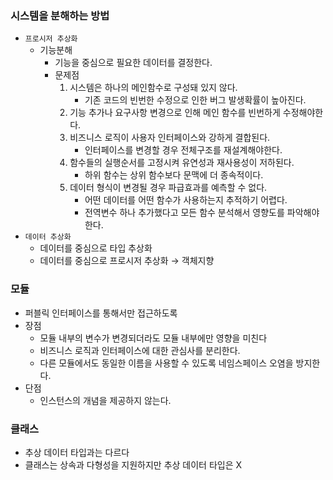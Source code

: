 ### 시스템을 분해하는 방법

- `프로시저 추상화`
    - 기능분해
        - 기능을 중심으로 필요한 데이터를 결정한다.
        - 문제점
            1. 시스템은 하나의 메인함수로 구성돼 있지 않다.
                - 기존 코드의 빈번한 수정으로 인한 버그 발생확률이 높아진다.
            2. 기능 추가나 요구사항 변경으로 인해 메인 함수를 빈번하게 수정해야한다.
            3. 비즈니스 로직이 사용자 인터페이스와 강하게 결합된다.
                - 인터페이스를 변경할 경우 전체구조를 재설계해야한다.
            4. 함수들의 실행순서를 고정시켜 유연성과 재사용성이 저하된다.
                - 하위 함수는 상위 함수보다 문맥에 더 종속적이다.
            5. 데이터 형식이 변경될 경우 파급효과를 예측할 수 없다.
                - 어떤 데이터를 어떤 함수가 사용하는지 추적하기 어렵다.
                - 전역변수 하나 추가했다고 모든 함수 분석해서 영향도를 파악해야한다.
- `데이터 추상화`
    - 데이터를 중심으로 타입 추상화
    - 데이터를 중심으로 프로시저 추상화 → 객체지향

### 모듈

- 퍼블릭 인터페이스를 통해서만 접근하도록
- 장점
    - 모듈 내부의 변수가 변경되더라도 모듈 내부에만 영향을 미친다
    - 비즈니스 로직과 인터페이스에 대한 관심사를 분리한다.
    - 다른 모듈에서도 동일한 이름을 사용할 수 있도록 네임스페이스 오염을 방지한다.
- 단점
    - 인스턴스의 개념을 제공하지 않는다.

### 클래스

- 추상 데이터 타입과는 다르다
- 클래스는 상속과 다형성을 지원하지만 추상 데이터 타입은 X
